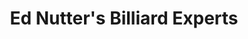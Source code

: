 ---
title: "Ed Nutter's Billiard Experts"
url: /houston/ed-nutters-billiard-experts/
shop: sports
---